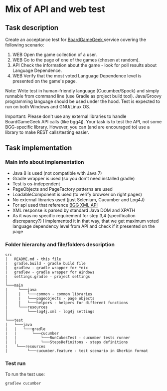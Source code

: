 # Mix of API and web test

## Task description
Create an acceptance test for [BoardGameGeek ](https://boardgamegeek.com/) service covering the following scenario:
1.    WEB Open the game collection of a user.
2.    WEB Go to the page of one of the games (chosen at random).
3.    API Check the information about the game - look for poll results about Language Dependence.
4.    WEB Verify that the most voted Language Dependence level is presented on the game's page.

Note: Write test in human-friendly language (Cucumber/Spock) and simply runnable from command line (use Gradle as project build tool). Java/Groovy programming language should be used under the hood. Test is expected to run on both Windows and GNU/Linux OS.

Important: Please don't use any external libraries to handle BoardGameGeek API calls (like bgg4j). Your task is to test the API, not some BGG-specific library. However, you can (and are encouraged to) use a library to make REST calls/testing easier.

## Task implementation

### Main info about implementation
* Java 8 is used (not compatible with Java 7)
* Gradle wrapper is used (so you don't need installed gradle)
* Test is os-independent
* PageObjects and PageFactory patterns are used
* LoadableComponent is used (to verify browser on right pages)
* No external libraries used (just Selenium, Cucumber and Log4J)
* For api used that reference [BGG XML API](https://boardgamegeek.com/wiki/page/BGG_XML_API)
* XML response is parsed by standard Java DOM and XPATH
* As it was no specific requirement for step 3,4 (specification discrepancy?) I implemented it in that way, that we get maximum voted language dependency level from API and check if it presented on the page

### Folder hierarchy and file/folders description
```
src
│   README.md - this file
|   gradle.build - gradle build file
|   gradlew - gradle wrapper for *nix
|   gradlew - gradle wrapper for Windows
|   settings.gradle - project settings
│
└───main
|     └───java
│     |   └───common - common libraries
│     |   └───pageobjects - page objects
│     |   └───helpers - helpers for different functions
|     └───resources
│         └───log4j.xml - log4j settings
│   
└───test
|   └───java
|   |   └───gradle
|   |       └───cucumber
|   |           └───RunCukesTest - cucumber tests runner
|   |           └───StepsDefinitons - steps definitions          
|    └───resources
|         └───cucumber.feature - test scenario in Gherkin format
```


### Test run
To run the test use:
```bash
gradlew cucumber
